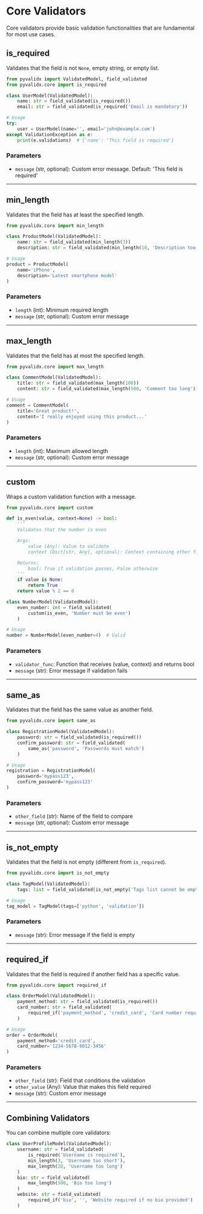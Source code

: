 # Core Validators

Core validators provide basic validation functionalities that are fundamental for most use cases.

## is_required

Validates that the field is not `None`, empty string, or empty list.

```python
from pyvalidx import ValidatedModel, field_validated
from pyvalidx.core import is_required

class UserModel(ValidatedModel):
    name: str = field_validated(is_required())
    email: str = field_validated(is_required('Email is mandatory'))

# Usage
try:
    user = UserModel(name='', email='john@example.com')
except ValidationException as e:
    print(e.validations)  # {'name': 'This field is required'}
```

### Parameters
- `message` (str, optional): Custom error message. Default: 'This field is required'

---

## min_length

Validates that the field has at least the specified length.

```python
from pyvalidx.core import min_length

class ProductModel(ValidatedModel):
    name: str = field_validated(min_length(3))
    description: str = field_validated(min_length(10, 'Description too short'))

# Usage
product = ProductModel(
    name='iPhone',
    description='Latest smartphone model'
)
```

### Parameters
- `length` (int): Minimum required length
- `message` (str, optional): Custom error message

---

## max_length

Validates that the field has at most the specified length.

```python
from pyvalidx.core import max_length

class CommentModel(ValidatedModel):
    title: str = field_validated(max_length(100))
    content: str = field_validated(max_length(500, 'Comment too long'))

# Usage
comment = CommentModel(
    title='Great product!',
    content='I really enjoyed using this product...'
)
```

### Parameters
- `length` (int): Maximum allowed length
- `message` (str, optional): Custom error message

---

## custom

Wraps a custom validation function with a message.

```python
from pyvalidx.core import custom

def is_even(value, context=None) -> bool:
    '''
    Validates that the number is even

    Args:
        value (Any): Value to validate
        context (Dict[str, Any], optional): Context containing other field values

    Returns:
        bool: True if validation passes, False otherwise
    '''
    if value is None:
        return True
    return value % 2 == 0

class NumberModel(ValidatedModel):
    even_number: int = field_validated(
        custom(is_even, 'Number must be even')
    )

# Usage
number = NumberModel(even_number=4)  # Valid
```

### Parameters
- `validator_func`: Function that receives (value, context) and returns bool
- `message` (str): Error message if validation fails

---

## same_as

Validates that the field has the same value as another field.

```python
from pyvalidx.core import same_as

class RegistrationModel(ValidatedModel):
    password: str = field_validated(is_required())
    confirm_password: str = field_validated(
        same_as('password', 'Passwords must match')
    )

# Usage
registration = RegistrationModel(
    password='mypass123',
    confirm_password='mypass123'
)
```

### Parameters
- `other_field` (str): Name of the field to compare
- `message` (str, optional): Custom error message

---

## is_not_empty

Validates that the field is not empty (different from `is_required`).

```python
from pyvalidx.core import is_not_empty

class TagModel(ValidatedModel):
    tags: list = field_validated(is_not_empty('Tags list cannot be empty'))

# Usage
tag_model = TagModel(tags=['python', 'validation'])
```

### Parameters
- `message` (str): Error message if the field is empty

---

## required_if

Validates that the field is required if another field has a specific value.

```python
from pyvalidx.core import required_if

class OrderModel(ValidatedModel):
    payment_method: str = field_validated(is_required())
    card_number: str = field_validated(
        required_if('payment_method', 'credit_card', 'Card number required for credit card payments')
    )

# Usage
order = OrderModel(
    payment_method='credit_card',
    card_number='1234-5678-9012-3456'
)
```

### Parameters
- `other_field` (str): Field that conditions the validation
- `other_value` (Any): Value that makes this field required
- `message` (str): Custom error message

---

## Combining Validators

You can combine multiple core validators:

```python
class UserProfileModel(ValidatedModel):
    username: str = field_validated(
        is_required('Username is required'),
        min_length(3, 'Username too short'),
        max_length(20, 'Username too long')
    )
    bio: str = field_validated(
        max_length(500, 'Bio too long')
    )
    website: str = field_validated(
        required_if('bio', '', 'Website required if no bio provided')
    )
```

